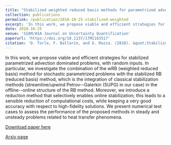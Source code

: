 ```yaml
---
title: "Stabilized weighted reduced basis methods for parametrized advection dominated problems with random inputs"
collection: publications
permalink: /publication/2018-10-25-stabilized-weighted
excerpt: 'In this work, we propose viable and efficient strategies for stabilized parametrized advection dominated problems, with random inputs. [Download paper](/files/publications/Torlo2018wMORadvectionDominated.pdf)'
date: 2018-10-25
venue: 'SIAM/ASA Journal on Uncertainty Quantification'
paperurl: 'https://doi.org/10.1137/17M1163517'
citation: 'D. Torlo, F. Ballarin, and G. Rozza. (2018). &quot;Stabilized weighted reduced basis methods for parametrized advection dominated problems with random inputs.&quot; <i>SIAM/ASA Journal on Uncertainty Quantification</i>, 6(4): 1475--1502.'
---
```

In this work, we propose viable and efficient strategies for stabilized parametrized advection dominated problems, with random inputs. In particular, we investigate the combination of the wRB (weighted reduced basis) method for stochastic parametrized problems with the stabilized RB (reduced basis) method, which is the integration of classical stabilization methods (streamline/upwind Petrov--Galerkin (SUPG) in our case) in the offline--online structure of the RB method. Moreover, we introduce a reduction method that selectively enables online stabilization; this leads to a sensible reduction of computational costs, while keeping a very good accuracy with respect to high-fidelity solutions. We present numerical test cases to assess the performance of the proposed methods in steady and unsteady problems related to heat transfer phenomena.

[Download paper here](/files/publications/Torlo2018wMORadvectionDominated.pdf)

[Arxiv page](https://arxiv.org/abs/1711.11275)
